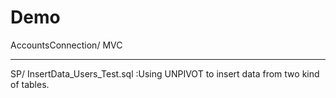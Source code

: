 # Demo


AccountsConnection/ MVC 







---------------------------------------------
SP/
InsertData_Users_Test.sql  :Using UNPIVOT to insert data from two kind of tables.



